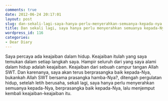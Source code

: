 ```yaml
---
comments: true
date: 2012-06-24 20:17:01
layout: post
slug: dan-sekali-lagi-saya-hanya-perlu-menyerahkan-semuanya-kepada-nya
title: Dan sekali lagi, saya hanya perlu menyerahkan semuanya kepada-Nya,
wordpress_id: 116
categories:
- Dear Diary
---
```


Saya percaya ada keajaiban dalam hidup. Keajaiban itulah yang saya temukan dalam setiap langkah saya. Hampir seluruh dari yang saya alami dalam hidup adalah keajaiban. Keajaiban dari sebuah campur tangan Allah SWT. Dan karenanya, saya akan terus berprasangka baik kepada-Nya, bukankah Allah SWT bersama prasangka hamba-Nya?, ditengah pergulatan hidup, setelah letih berusaha, sekali lagi, saya hanya perlu menyerahkan semuanya kepada-Nya, berprasangka baik kepada-Nya, lalu menjemput kembali keajaiban-keajaiban itu.

